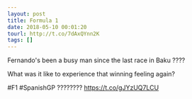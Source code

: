 ```yaml
---
layout: post
title: Formula 1
date: 2018-05-10 00:01:20
tourl: http://t.co/7dAxQYnn2K
tags: []
---
```

Fernando's been a busy man since the last race in Baku ????

What was it like to experience that winning feeling again?

#F1 #SpanishGP ???????? https://t.co/gJYzUQ7LCU